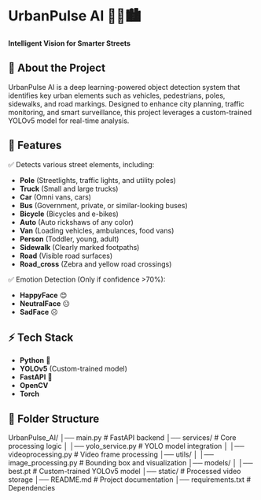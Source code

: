 

# UrbanPulse AI 🚦🚗🏙️  
**Intelligent Vision for Smarter Streets**  

## 📌 About the Project  
UrbanPulse AI is a deep learning-powered object detection system that identifies key urban elements such as vehicles, pedestrians, poles, sidewalks, and road markings. Designed to enhance city planning, traffic monitoring, and smart surveillance, this project leverages a custom-trained YOLOv5 model for real-time analysis.  

## 🎯 Features  
✅ Detects various street elements, including:  
   - **Pole** (Streetlights, traffic lights, and utility poles)  
   - **Truck** (Small and large trucks)  
   - **Car** (Omni vans, cars)  
   - **Bus** (Government, private, or similar-looking buses)  
   - **Bicycle** (Bicycles and e-bikes)  
   - **Auto** (Auto rickshaws of any color)  
   - **Van** (Loading vehicles, ambulances, food vans)  
   - **Person** (Toddler, young, adult)  
   - **Sidewalk** (Clearly marked footpaths)  
   - **Road** (Visible road surfaces)  
   - **Road_cross** (Zebra and yellow road crossings)  

✅ Emotion Detection (Only if confidence >70%):  
   - **HappyFace** 😊  
   - **NeutralFace** 😐  
   - **SadFace** ☹️  

## ⚡ Tech Stack  
- **Python** 🐍  
- **YOLOv5** (Custom-trained model)  
- **FastAPI** 🚀  
- **OpenCV**  
- **Torch**  

## 📂 Folder Structure

UrbanPulse_AI/ │── main.py # FastAPI backend
│── services/ # Core processing logic
│ │── yolo_service.py # YOLO model integration
│ │── videoprocessing.py # Video frame processing
│── utils/
│ │── image_processing.py # Bounding box and visualization
│── models/
│ │── best.pt # Custom-trained YOLOv5 model
│── static/ # Processed video storage
│── README.md # Project documentation
│── requirements.txt # Dependencies
